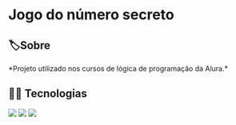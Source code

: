 <h1>Jogo do número secreto</h1>

<h2>🏷Sobre</h2>
<p>*Projeto utilizado nos cursos de lógica de programação da Alura.*</p>

## 👩‍💻 Tecnologias
<div>
  <img src="https://img.shields.io/badge/HTML-239120?style=for-the-badge&logo=html5&logoColor=white">
  <img src="https://img.shields.io/badge/CSS-239120?&style=for-the-badge&logo=css3&logoColor=white">
  <img src="https://img.shields.io/badge/JavaScript-F7DF1E?style=for-the-badge&logo=javascript&logoColor=black">
</div>

